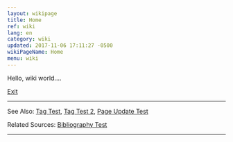 ```yaml
---
layout: wikipage
title: Home
ref: wiki
lang: en
category: wiki
updated: 2017-11-06 17:11:27 -0500
wikiPageName: Home
menu: wiki
---
```


Hello, wiki world....

[Exit](/wiki/Exit.html)

***
See Also: [Tag Test](/wiki/Tag-Test.html), [Tag Test 2](/wiki/Tag-Test-2.html), [Page Update Test](/wiki/Page-Update-Test.html)

Related Sources: [Bibliography Test](/wiki/Bibliography-Test.html)

*** 
